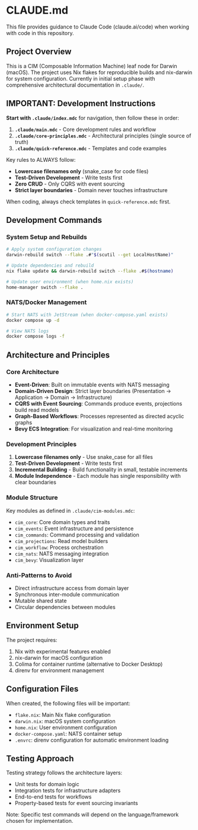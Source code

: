 # CLAUDE.md

This file provides guidance to Claude Code (claude.ai/code) when working with code in this repository.

## Project Overview

This is a CIM (Composable Information Machine) leaf node for Darwin (macOS). The project uses Nix flakes for reproducible builds and nix-darwin for system configuration. Currently in initial setup phase with comprehensive architectural documentation in `.claude/`.

## IMPORTANT: Development Instructions

**Start with `.claude/index.mdc`** for navigation, then follow these in order:
1. **`.claude/main.mdc`** - Core development rules and workflow
2. **`.claude/core-principles.mdc`** - Architectural principles (single source of truth)
3. **`.claude/quick-reference.mdc`** - Templates and code examples

Key rules to ALWAYS follow:
- **Lowercase filenames only** (snake_case for code files)
- **Test-Driven Development** - Write tests first
- **Zero CRUD** - Only CQRS with event sourcing
- **Strict layer boundaries** - Domain never touches infrastructure

When coding, always check templates in `quick-reference.mdc` first.

## Development Commands

### System Setup and Rebuilds
```bash
# Apply system configuration changes
darwin-rebuild switch --flake .#"$(scutil --get LocalHostName)"

# Update dependencies and rebuild
nix flake update && darwin-rebuild switch --flake .#$(hostname)

# Update user environment (when home.nix exists)
home-manager switch --flake .
```

### NATS/Docker Management
```bash
# Start NATS with JetStream (when docker-compose.yaml exists)
docker compose up -d

# View NATS logs
docker compose logs -f
```

## Architecture and Principles

### Core Architecture
- **Event-Driven**: Built on immutable events with NATS messaging
- **Domain-Driven Design**: Strict layer boundaries (Presentation → Application → Domain → Infrastructure)
- **CQRS with Event Sourcing**: Commands produce events, projections build read models
- **Graph-Based Workflows**: Processes represented as directed acyclic graphs
- **Bevy ECS Integration**: For visualization and real-time monitoring

### Development Principles
1. **Lowercase filenames only** - Use snake_case for all files
2. **Test-Driven Development** - Write tests first
3. **Incremental Building** - Build functionality in small, testable increments
4. **Module Independence** - Each module has single responsibility with clear boundaries

### Module Structure
Key modules as defined in `.claude/cim-modules.mdc`:
- `cim_core`: Core domain types and traits
- `cim_events`: Event infrastructure and persistence
- `cim_commands`: Command processing and validation
- `cim_projections`: Read model builders
- `cim_workflow`: Process orchestration
- `cim_nats`: NATS messaging integration
- `cim_bevy`: Visualization layer

### Anti-Patterns to Avoid
- Direct infrastructure access from domain layer
- Synchronous inter-module communication
- Mutable shared state
- Circular dependencies between modules

## Environment Setup

The project requires:
1. Nix with experimental features enabled
2. nix-darwin for macOS configuration
3. Colima for container runtime (alternative to Docker Desktop)
4. direnv for environment management

## Configuration Files

When created, the following files will be important:
- `flake.nix`: Main Nix flake configuration
- `darwin.nix`: macOS system configuration
- `home.nix`: User environment configuration
- `docker-compose.yaml`: NATS container setup
- `.envrc`: direnv configuration for automatic environment loading

## Testing Approach

Testing strategy follows the architecture layers:
- Unit tests for domain logic
- Integration tests for infrastructure adapters
- End-to-end tests for workflows
- Property-based tests for event sourcing invariants

Note: Specific test commands will depend on the language/framework chosen for implementation.